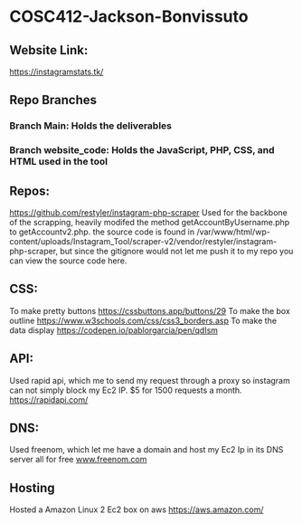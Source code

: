 # COSC412-Jackson-Bonvissuto

## Website Link:
https://instagramstats.tk/

## Repo Branches
### Branch Main: Holds the deliverables 
### Branch website_code: Holds the JavaScript, PHP, CSS, and HTML used in the tool

## Repos:
https://github.com/restyler/instagram-php-scraper
Used for the backbone of the scrapping, heavily modifed the method getAccountByUsername.php to getAccountv2.php. the source code is found in /var/www/html/wp-content/uploads/Instagram_Tool/scraper-v2/vendor/restyler/instagram-php-scraper, but since the gitignore would not let me push it to my repo you can view the source code here.

## CSS:
To make pretty buttons  https://cssbuttons.app/buttons/29
To make the box outline https://www.w3schools.com/css/css3_borders.asp
To make the data display https://codepen.io/pablorgarcia/pen/qdIsm 

## API:
Used rapid api, which  me to send my request through a proxy so instagram can not simply block my Ec2 IP.
$5 for 1500 requests a month. https://rapidapi.com/ 

## DNS:
Used freenom, which let me have a domain and host my Ec2 Ip in its DNS server all for free www.freenom.com

## Hosting 
Hosted a Amazon Linux 2 Ec2 box on aws https://aws.amazon.com/
